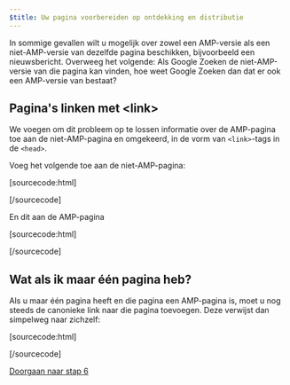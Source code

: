```yaml
---
$title: Uw pagina voorbereiden op ontdekking en distributie
---
```


In sommige gevallen wilt u mogelijk over zowel een AMP-versie als een niet-AMP-versie van dezelfde pagina beschikken, bijvoorbeeld een nieuwsbericht. Overweeg het volgende: Als Google Zoeken de niet-AMP-versie van die pagina kan vinden, hoe weet Google Zoeken dan dat er ook een AMP-versie van bestaat?

## Pagina's linken met &lt;link>

We voegen om dit probleem op te lossen informatie over de AMP-pagina toe aan de niet-AMP-pagina en omgekeerd, in de vorm van `<link>`-tags in de `<head>`.

Voeg het volgende toe aan de niet-AMP-pagina:

[sourcecode:html]
<link rel="amphtml" href="https://www.example.com/url/to/amp/document.html">
[/sourcecode]

En dit aan de AMP-pagina

[sourcecode:html]
<link rel="canonical" href="https://www.example.com/url/to/full/document.html">
[/sourcecode]

## Wat als ik maar één pagina heb?

Als u maar één pagina heeft en die pagina een AMP-pagina is, moet u nog steeds de canonieke link naar die pagina toevoegen. Deze verwijst dan simpelweg naar zichzelf:

[sourcecode:html]
<link rel="canonical" href="https://www.example.com/url/to/amp/document.html">
[/sourcecode]

<a class="go-button button" href="/nl/docs/get_started/create/publish.html">Doorgaan naar stap 6</a>
